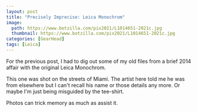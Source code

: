 ```yaml
---
layout: post
title: "Precisely Imprecise: Leica Monochrom"
image:
  path: https://www.botzilla.com/pix2021/L1014651-2021c.jpg
  thumbnail: https://www.botzilla.com/pix2021/L1014651-2021c.jpg
categories: [GearHead]
tags: [Leica]
---
```


For the previous post, I had to dig out some of my old files from a brief 2014 affair with the original Leica Monochrom.

This one was shot on the streets of Miami. The artist here told me he was from elsewhere but I can't recall his name or those details any more. Or maybe I'm just being misguided by the tee-shirt.

Photos can trick memory as much as assist it.
